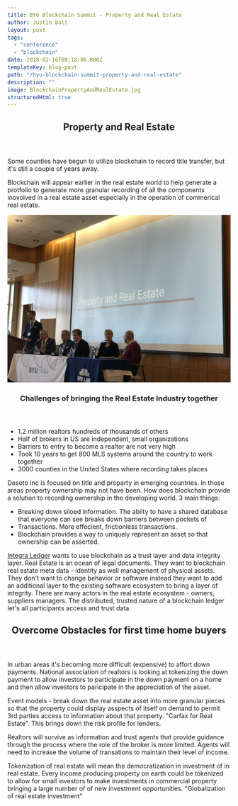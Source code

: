 ```yaml
---
title: BYU Blockchain Summit - Property and Real Estate
author: Justin Ball
layout: post
tags:
  - "conference"
  - "blockchain"
date: 2018-02-16T09:18:00.000Z
templateKey: blog-post
path: "/byu-blockchain-summit-property-and-real-estate"
description: ""
image: BlockchainPropertyAndRealEstate.jpg
structuredHtml: true
---
```

<section>
  <div class="inner">
    <header class="major">
      <h2>Property and Real Estate</h2>
    </header>
    <p>
      Some counties have begun to utilize blockchain to record title transfer, but it's still a couple of years away.
    </p>
    <p>
      Blockchain will appear earlier in the real estate world to help generate a protfolio to generate more granular recording of all the components inovolved in a real estate asset especially in the operation of commerical real estate.
    </p>
  </div>
</section>
<section class="spotlights">
  <section>
    <div class="image">
      <img src="./BlockchainPropertyAndRealEstate.jpg" alt="" data-position="center center">
    </div>
    <div class="content">
      <div class="inner">
        <header class="major">
          <h3>Challenges of bringing the Real Estate Industry together</h3>
        </header>
        <ul>
          <li>1.2 million realtors hundreds of thousands of others</li>
          <li>Half of brokers in US are independent, small organizations</li>
          <li>Barriers to entry to become a realtor are not very high</li>
          <li>Took 10 years to get 800 MLS systems around the country to work together</li>
          <li>3000 counties in the United States where recording takes places</li>
        </ul>
      </div>
    </div>
  </section>
</section>
<section>
  <div class="inner">
    <p>
      Desoto Inc is focused on title and proparty in emerging countries. In those areas property ownership may not have been. How does blockchain provide a solution to recording ownership in the developing world. 3 main things:
    </p>
    <ul>
      <li>Breaking down siloed information. The abilty to have a shared database that everyone can see breaks down barriers between pockets of</li>
      <li>Transactions. More effecient, frictionless transactions.</li>
      <li>Blockchain provides a way to uniquely represent an asset so that ownership can be asserted.</li>
    </ul>
    <p>
      <a href="http://integraledger.com/">Integra Ledger</a> wants to use blockchain as a trust layer and data integrity layer. Real Estate is an ocean of legal documents. They want to blockchain real estate meta data - identity as well management of physical assets. They don't want to change behavior or software instead they want to add an additional layer to the existing software ecosystem to bring a layer of integrity.
      There are many actors in the real estate ecosystem - owners, suppliers managers. The distributed, trusted nature of a blockchain ledger let's all participants access and trust data.
    </p>
  </div>
</section>
<section>
  <div class="inner">
    <header class="major">
      <h2>Overcome Obstacles for first time home buyers</h2>
    </header>
    <p>In urban areas it's becoming more difficult (expensive) to affort down payments. National association of realtors is looking at tokenizing the down payment to allow investors to participate in the down payment on a home and then allow investors to paricipate in the appreciation of the asset.</p>
    <p>Event models - break down the real estate asset into more granular pieces so that the property could display asspects of itself on demand to permit 3rd parties access to information about that property. "Carfax for Real Estate". This brings down the risk profile for lenders.</p>
    <p>Realtors will survive as information and trust agents that provide guidance through the process where the role of the broker is more limited. Agents will need to increase the volume of transations to maintain their level of income.</p>
    </p>Tokenization of real estate will mean the democratization in investment of in real estate. Every income producing property on earth could be tokenized to allow for small investors to make investments in commercial property bringing a large number of of new investment opportunities.
    "Globalization of real estate investment"
    </p>
  </div>
</section>
